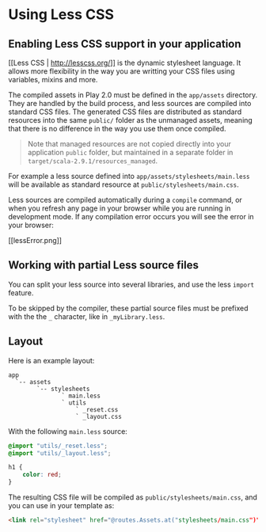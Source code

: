 # Using Less CSS

## Enabling Less CSS support in your application

[[Less CSS | http://lesscss.org/]] is the dynamic stylesheet language. It allows more flexibility in the way you are writting your CSS files using variables, mixins and more.

The compiled assets in Play 2.0 must be defined in the `app/assets` directory. They are handled by the build process, and less sources are compiled into standard CSS files. The generated CSS files are distributed as standard resources into the same `public/` folder as the unmanaged assets, meaning that there is no difference in the way you use them once compiled.

> Note that managed resources are not copied directly into your application `public` folder, but maintained in a separate folder in `target/scala-2.9.1/resources_managed`.

For example a less source defined into `app/assets/stylesheets/main.less` will be available as standard resource at `public/stylesheets/main.css`.

Less sources are compiled automatically during a `compile` command, or when you refresh any page in your browser while you are running in development mode. If any compilation error occurs you will see the error in your browser:

[[lessError.png]]

## Working with partial Less source files

You can split your less source into several libraries, and use the less `import` feature. 

To be skipped by the compiler, these partial source files must be prefixed with the the `_` character, like in `_myLibrary.less`.

## Layout

Here is an example layout:

```
app
  `-- assets
        `-- stylesheets
               ` main.less
               ` utils
                   ` _reset.css
                   ` _layout.css    
```

With the following `main.less` source:

```css
@import "utils/_reset.less";
@import "utils/_layout.less";

h1 {
    color: red;
}
```

The resulting CSS file will be compiled as `public/stylesheets/main.css`, and you can use in your template as:

```html
<link rel="stylesheet" href="@routes.Assets.at("stylesheets/main.css")">
```